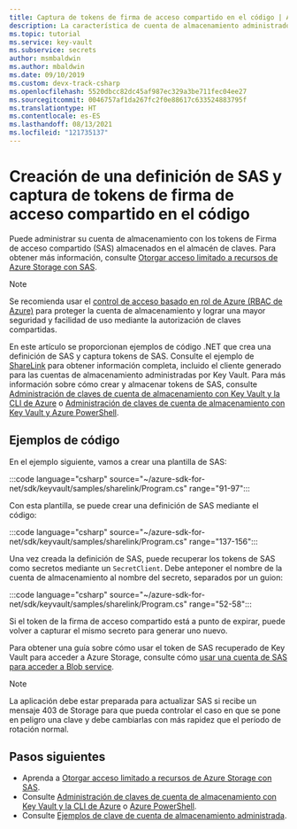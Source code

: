 ```yaml
---
title: Captura de tokens de firma de acceso compartido en el código | Azure Key Vault
description: La característica de cuenta de almacenamiento administrado ofrece una integración sin problemas entre Azure Key Vault y una cuenta de almacenamiento de Azure. En este ejemplo se usa el SDK de Azure para .NET con el fin de administrar tokens de SAS.
ms.topic: tutorial
ms.service: key-vault
ms.subservice: secrets
author: msmbaldwin
ms.author: mbaldwin
ms.date: 09/10/2019
ms.custom: devx-track-csharp
ms.openlocfilehash: 5520dbcc82dc45af987ec329a3be711fec04ee27
ms.sourcegitcommit: 0046757af1da267fc2f0e88617c633524883795f
ms.translationtype: HT
ms.contentlocale: es-ES
ms.lasthandoff: 08/13/2021
ms.locfileid: "121735137"
---
```

# <a name="create-sas-definition-and-fetch-shared-access-signature-tokens-in-code"></a>Creación de una definición de SAS y captura de tokens de firma de acceso compartido en el código

Puede administrar su cuenta de almacenamiento con los tokens de Firma de acceso compartido (SAS) almacenados en el almacén de claves. Para obtener más información, consulte [Otorgar acceso limitado a recursos de Azure Storage con SAS](../../storage/common/storage-sas-overview.md).

> [!NOTE]
> Se recomienda usar el [control de acceso basado en rol de Azure (RBAC de Azure)](../../storage/blobs/authorize-access-azure-active-directory.md) para proteger la cuenta de almacenamiento y lograr una mayor seguridad y facilidad de uso mediante la autorización de claves compartidas.

En este artículo se proporcionan ejemplos de código .NET que crea una definición de SAS y captura tokens de SAS. Consulte el ejemplo de [ShareLink](/samples/azure/azure-sdk-for-net/share-link/) para obtener información completa, incluido el cliente generado para las cuentas de almacenamiento administradas por Key Vault. Para más información sobre cómo crear y almacenar tokens de SAS, consulte [Administración de claves de cuenta de almacenamiento con Key Vault y la CLI de Azure](overview-storage-keys.md) o [Administración de claves de cuenta de almacenamiento con Key Vault y Azure PowerShell](overview-storage-keys-powershell.md).

## <a name="code-samples"></a>Ejemplos de código

En el ejemplo siguiente, vamos a crear una plantilla de SAS:

:::code language="csharp" source="~/azure-sdk-for-net/sdk/keyvault/samples/sharelink/Program.cs" range="91-97":::

Con esta plantilla, se puede crear una definición de SAS mediante el código: 

:::code language="csharp" source="~/azure-sdk-for-net/sdk/keyvault/samples/sharelink/Program.cs" range="137-156":::

Una vez creada la definición de SAS, puede recuperar los tokens de SAS como secretos mediante un `SecretClient`. Debe anteponer el nombre de la cuenta de almacenamiento al nombre del secreto, separados por un guion:

:::code language="csharp" source="~/azure-sdk-for-net/sdk/keyvault/samples/sharelink/Program.cs" range="52-58":::

Si el token de la firma de acceso compartido está a punto de expirar, puede volver a capturar el mismo secreto para generar uno nuevo.

Para obtener una guía sobre cómo usar el token de SAS recuperado de Key Vault para acceder a Azure Storage, consulte cómo [usar una cuenta de SAS para acceder a Blob service](../../storage/common/storage-account-sas-create-dotnet.md#use-an-account-sas-from-a-client).

> [!NOTE]
> La aplicación debe estar preparada para actualizar SAS si recibe un mensaje 403 de Storage para que pueda controlar el caso en que se pone en peligro una clave y debe cambiarlas con más rapidez que el período de rotación normal. 

## <a name="next-steps"></a>Pasos siguientes
- Aprenda a [Otorgar acceso limitado a recursos de Azure Storage con SAS](../../storage/common/storage-sas-overview.md).
- Consulte [Administración de claves de cuenta de almacenamiento con Key Vault y la CLI de Azure](overview-storage-keys.md) o [Azure PowerShell](overview-storage-keys-powershell.md).
- Consulte [Ejemplos de clave de cuenta de almacenamiento administrada](https://github.com/Azure-Samples?utf8=%E2%9C%93&q=key+vault+storage&type=&language=).